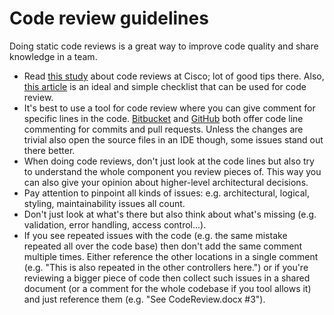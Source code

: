 # Code review guidelines



Doing static code reviews is a great way to improve code quality and share knowledge in a team.

- Read [this study](https://web.archive.org/web/20190620111040/http://www.ibm.com/developerworks/rational/library/11-proven-practices-for-peer-review/) about code reviews at Cisco; lot of good tips there. Also, [this article](https://www.codeproject.com/Articles/1156196/Code-Review-Checklist) is an ideal and simple checklist that can be used for code review.
- It's best to use a tool for code review where you can give comment for specific lines in the code. [Bitbucket](https://bitbucket.org/) and [GitHub](https://github.com/) both offer code line commenting for commits and pull requests. Unless the changes are trivial also open the source files in an IDE though, some issues stand out there better.
- When doing code reviews, don't just look at the code lines but also try to understand the whole component you review pieces of. This way you can also give your opinion about higher-level architectural decisions.
- Pay attention to pinpoint all kinds of issues: e.g. architectural, logical, styling, maintainability issues all count.
- Don't just look at what's there but also think about what's missing (e.g. validation, error handling, access control...).
- If you see repeated issues with the code (e.g. the same mistake repeated all over the code base) then don't add the same comment multiple times. Either reference the other locations in a single comment (e.g. "This is also repeated in the other controllers here.") or if you're reviewing a bigger piece of code then collect such issues in a shared document (or a comment for the whole codebase if you tool allows it) and just reference them (e.g. "See CodeReview.docx #3").